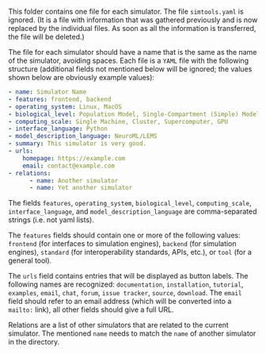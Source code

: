 This folder contains one file for each simulator. The file `simtools.yaml` is
ignored. (It is a file with information that was gathered previously and is now
replaced by the  individual files. As soon as all the information is
transferred, the file will be deleted.)

The file for each simulator should have a name that is the same as the name of
the simulator, avoiding spaces. Each file is a `YAML` file with the following
structure (additional fields not mentioned below will be ignored; the values
shown below are obviously example values):

```yaml
- name: Simulator Name
- features: frontend, backend
- operating_system: Linux, MacOS
- biological_level: Population Model, Single-Compartment (Simple) Model, Single-Compartment (Complex) Model, Multi-Compartment Model
- computing_scale: Single Machine, Cluster, Supercomputer, GPU
- interface_language: Python
- model_description_language: NeuroML/LEMS
- summary: This simulator is very good.
- urls:
    homepage: https://example.com
    email: contact@example.com
- relations:
      - name: Another simulator
      - name: Yet another simulator
```
The fields `features`, `operating_system`, `biological_level`, `computing_scale`,
`interface_language`, and `model_description_language` are comma-separated
strings (i.e. not yaml lists).

The `features` fields should contain one or more of the following values: `frontend` (for
interfaces to simulation engines), `backend` (for simulation engines), `standard`
(for interoperability standards, APIs, etc.), or `tool` (for a general tool).

The `urls` field contains entries that will be displayed as button
labels. The following names are recognized: `documentation`, `installation`, `tutorial`,
`examples`, `email`, `chat`, `forum`, `issue tracker`, `source`, `download`.
The `email` field  should refer to  an email address (which will be converted into a
`mailto:` link), all other  fields should give a full URL.

Relations are a list of other simulators that are related to the current
simulator. The mentioned `name` needs to match the `name` of another simulator
in the directory.
